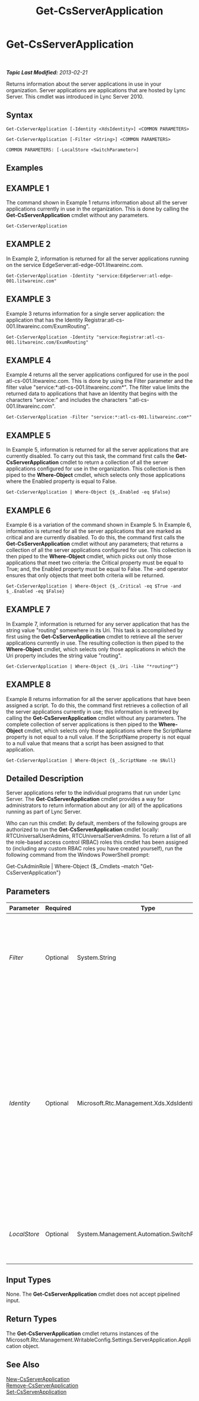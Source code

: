 ﻿---
title: Get-CsServerApplication
TOCTitle: Get-CsServerApplication
ms:assetid: 46769cc2-9e61-4437-b74a-24f3cf118f39
ms:mtpsurl: https://technet.microsoft.com/en-us/library/Gg425948(v=OCS.15)
ms:contentKeyID: 48184041
ms.date: 07/23/2014
mtps_version: v=OCS.15
---

<div data-xmlns="http://www.w3.org/1999/xhtml">

<div class="topic" data-xmlns="http://www.w3.org/1999/xhtml" data-msxsl="urn:schemas-microsoft-com:xslt" data-cs="http://msdn.microsoft.com/en-us/">

<div data-asp="http://msdn2.microsoft.com/asp">

# Get-CsServerApplication

</div>

<div id="mainSection">

<div id="mainBody">

<span> </span>

_**Topic Last Modified:** 2013-02-21_

Returns information about the server applications in use in your organization. Server applications are applications that are hosted by Lync Server. This cmdlet was introduced in Lync Server 2010.

<div>

## Syntax

    Get-CsServerApplication [-Identity <XdsIdentity>] <COMMON PARAMETERS>

    Get-CsServerApplication [-Filter <String>] <COMMON PARAMETERS>

    COMMON PARAMETERS: [-LocalStore <SwitchParameter>]

</div>

<div>

## Examples

<div>

## EXAMPLE 1

The command shown in Example 1 returns information about all the server applications currently in use in the organization. This is done by calling the **Get-CsServerApplication** cmdlet without any parameters.

    Get-CsServerApplication

</div>

<div>

## EXAMPLE 2

In Example 2, information is returned for all the server applications running on the service EdgeServer:atl-edge-001.litwareinc.com.

    Get-CsServerApplication -Identity "service:EdgeServer:atl-edge-001.litwareinc.com"

</div>

<div>

## EXAMPLE 3

Example 3 returns information for a single server application: the application that has the Identity Registrar:atl-cs-001.litwareinc.com/ExumRouting".

    Get-CsServerApplication -Identity "service:Registrar:atl-cs-001.litwareinc.com/ExumRouting"

</div>

<div>

## EXAMPLE 4

Example 4 returns all the server applications configured for use in the pool atl-cs-001.litwareinc.com. This is done by using the Filter parameter and the filter value "service:\*:atl-cs-001.litwareinc.com\*". The filter value limits the returned data to applications that have an Identity that begins with the characters "service:" and includes the characters ":atl-cs-001.litwareinc.com".

    Get-CsServerApplication -Filter "service:*:atl-cs-001.litwareinc.com*"

</div>

<div>

## EXAMPLE 5

In Example 5, information is returned for all the server applications that are currently disabled. To carry out this task, the command first calls the **Get-CsServerApplication** cmdlet to return a collection of all the server applications configured for use in the organization. This collection is then piped to the **Where-Object** cmdlet, which selects only those applications where the Enabled property is equal to False.

    Get-CsServerApplication | Where-Object {$_.Enabled -eq $False}

</div>

<div>

## EXAMPLE 6

Example 6 is a variation of the command shown in Example 5. In Example 6, information is returned for all the server applications that are marked as critical and are currently disabled. To do this, the command first calls the **Get-CsServerApplication** cmdlet without any parameters; that returns a collection of all the server applications configured for use. This collection is then piped to the **Where-Object** cmdlet, which picks out only those applications that meet two criteria: the Critical property must be equal to True; and, the Enabled property must be equal to False. The -and operator ensures that only objects that meet both criteria will be returned.

    Get-CsServerApplication | Where-Object {$_.Critical -eq $True -and $_.Enabled -eq $False}

</div>

<div>

## EXAMPLE 7

In Example 7, information is returned for any server application that has the string value "routing" somewhere in its Uri. This task is accomplished by first using the **Get-CsServerApplication** cmdlet to retrieve all the server applications currently in use. The resulting collection is then piped to the **Where-Object** cmdlet, which selects only those applications in which the Uri property includes the string value "routing".

    Get-CsServerApplication | Where-Object {$_.Uri -like "*routing*"}

</div>

<div>

## EXAMPLE 8

Example 8 returns information for all the server applications that have been assigned a script. To do this, the command first retrieves a collection of all the server applications currently in use; this information is retrieved by calling the **Get-CsServerApplication** cmdlet without any parameters. The complete collection of server applications is then piped to the **Where-Object** cmdlet, which selects only those applications where the ScriptName property is not equal to a null value. If the ScriptName property is not equal to a null value that means that a script has been assigned to that application.

    Get-CsServerApplication | Where-Object {$_.ScriptName -ne $Null}

</div>

</div>

<div>

## Detailed Description

Server applications refer to the individual programs that run under Lync Server. The **Get-CsServerApplication** cmdlet provides a way for administrators to return information about any (or all) of the applications running as part of Lync Server.

Who can run this cmdlet: By default, members of the following groups are authorized to run the **Get-CsServerApplication** cmdlet locally: RTCUniversalUserAdmins, RTCUniversalServerAdmins. To return a list of all the role-based access control (RBAC) roles this cmdlet has been assigned to (including any custom RBAC roles you have created yourself), run the following command from the Windows PowerShell prompt:

Get-CsAdminRole | Where-Object {$\_.Cmdlets –match "Get-CsServerApplication"}

</div>

<div>

## Parameters


<table>
<colgroup>
<col style="width: 25%" />
<col style="width: 25%" />
<col style="width: 25%" />
<col style="width: 25%" />
</colgroup>
<thead>
<tr class="header">
<th>Parameter</th>
<th>Required</th>
<th>Type</th>
<th>Description</th>
</tr>
</thead>
<tbody>
<tr class="odd">
<td><p><em>Filter</em></p></td>
<td><p>Optional</p></td>
<td><p>System.String</p></td>
<td><p>Enables you to use wildcards when returning a server application or set of server applications. For example, to return all the server applications that have the string value &quot;IIMFilter&quot; somewhere in their Identity use this syntax: -Filter &quot;*IIMFilter*&quot;.</p></td>
</tr>
<tr class="even">
<td><p><em>Identity</em></p></td>
<td><p>Optional</p></td>
<td><p>Microsoft.Rtc.Management.Xds.XdsIdentity</p></td>
<td><p>Unique identifier for the server application to be retrieved. Server application Identities are composed of the service where the application is hosted plus the application name. For example, the server application named QoEAgent might have an Identity similar to this: service: Registrar:atl-cs-001.litwareinc.com/QoEAgent.</p>
<p>To retrieve a collection of all the applications running on a given service, simply leave off the application name:</p>
<p>-Identity &quot;Registrar:atl-cs-001.litwareinc.com &quot;</p>
<p>If this parameter is omitted, then all the server applications will be returned when you call the <strong>Get-CsServerApplication</strong> cmdlet.</p></td>
</tr>
<tr class="odd">
<td><p><em>LocalStore</em></p></td>
<td><p>Optional</p></td>
<td><p>System.Management.Automation.SwitchParameter</p></td>
<td><p>Retrieves the server application data from the local replica of the Central Management store rather than from the Central Management store itself.</p></td>
</tr>
</tbody>
</table>


</div>

<div>

## Input Types

None. The **Get-CsServerApplication** cmdlet does not accept pipelined input.

</div>

<div>

## Return Types

The **Get-CsServerApplication** cmdlet returns instances of the Microsoft.Rtc.Management.WritableConfig.Settings.ServerApplication.Application object.

</div>

<div>

## See Also


[New-CsServerApplication](new-csserverapplication.md)  
[Remove-CsServerApplication](remove-csserverapplication.md)  
[Set-CsServerApplication](set-csserverapplication.md)  
  

</div>

</div>

<span> </span>

</div>

</div>

</div>

